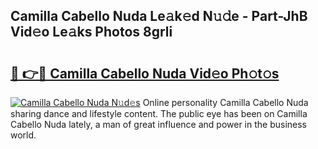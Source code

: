 ## Camilla Cabello Nuda Le𝚊k𝚎d N𝚞𝚍e - Part-JhB Vid𝚎o Le𝚊ks Photos 8grli

# <h2><a href="http://fbbs0m.evod.top/?m=Camilla+Cabello+Nuda">🔗 👉🔴 Camilla Cabello Nuda Vid𝚎o Ph𝚘t𝚘s</a></h2>

[![Camilla Cabello Nuda N𝚞d𝚎s](https://i.imgur.com/8V9OHl7.gif)](http://fbbs0m.evod.top/?m=Camilla+Cabello+Nuda)
Online personality Camilla Cabello Nuda sharing dance and lifestyle content. The public eye has been on Camilla Cabello Nuda lately, a man of great influence and power in the business world. 
